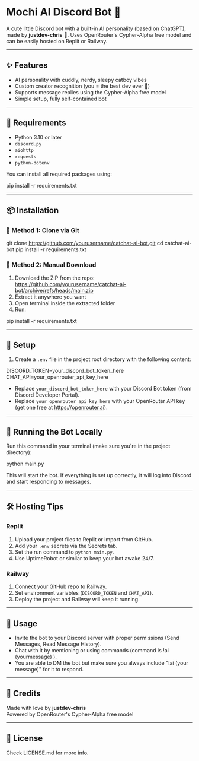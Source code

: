 # Mochi AI Discord Bot 🐾

A cute little Discord bot with a built-in AI personality (based on ChatGPT), made by **justdev-chris** 💖. Uses OpenRouter's Cypher-Alpha free model and can be easily hosted on Replit or Railway.

---

## ✨ Features

- AI personality with cuddly, nerdy, sleepy catboy vibes  
- Custom creator recognition (you = the best dev ever 😤)  
- Supports message replies using the Cypher-Alpha free model  
- Simple setup, fully self-contained bot  

---

## 💾 Requirements

- Python 3.10 or later  
- `discord.py`  
- `aiohttp`  
- `requests`  
- `python-dotenv`  

You can install all required packages using:

pip install -r requirements.txt

---

## 📦 Installation

### 🧪 Method 1: Clone via Git

git clone https://github.com/yourusername/catchat-ai-bot.git
cd catchat-ai-bot
pip install -r requirements.txt

### 📁 Method 2: Manual Download

1. Download the ZIP from the repo: https://github.com/yourusername/catchat-ai-bot/archive/refs/heads/main.zip  
2. Extract it anywhere you want  
3. Open terminal inside the extracted folder  
4. Run:

pip install -r requirements.txt

---

## 🔧 Setup

1. Create a `.env` file in the project root directory with the following content:

DISCORD_TOKEN=your_discord_bot_token_here
CHAT_API=your_openrouter_api_key_here

- Replace `your_discord_bot_token_here` with your Discord Bot token (from Discord Developer Portal).  
- Replace `your_openrouter_api_key_here` with your OpenRouter API key (get one free at https://openrouter.ai).

---

## 🚀 Running the Bot Locally

Run this command in your terminal (make sure you're in the project directory):

python main.py

This will start the bot. If everything is set up correctly, it will log into Discord and start responding to messages.

---

## 🛠️ Hosting Tips

### Replit

1. Upload your project files to Replit or import from GitHub.  
2. Add your `.env` secrets via the Secrets tab.  
3. Set the run command to `python main.py`.  
4. Use UptimeRobot or similar to keep your bot awake 24/7.  

### Railway

1. Connect your GitHub repo to Railway.  
2. Set environment variables (`DISCORD_TOKEN` and `CHAT_API`).  
3. Deploy the project and Railway will keep it running.  

---

## 🐾 Usage

- Invite the bot to your Discord server with proper permissions (Send Messages, Read Message History).  
- Chat with it by mentioning or using commands (command is !ai (yourmessage) ).  
- You are able to DM the bot but make sure you always include "!ai (your message)"  for it to respond.

---

## 💖 Credits

Made with love by **justdev-chris**   
Powered by OpenRouter's Cypher-Alpha free model  

---

## 📄 License

Check LICENSE.md for more info.
